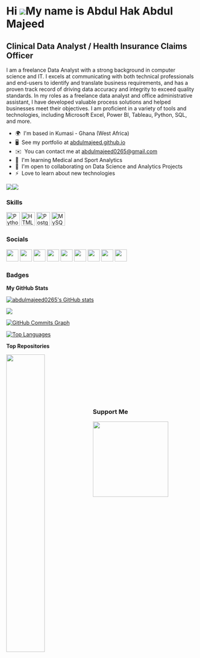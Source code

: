 Hi ![](https://user-images.githubusercontent.com/18350557/176309783-0785949b-9127-417c-8b55-ab5a4333674e.gif)My name is Abdul Hak Abdul Majeed
==============================================================================================================================================

Clinical Data Analyst / Health Insurance Claims Officer
---------------------------

I am a freelance Data Analyst with a strong background in computer science and IT. I excels at communicating with both technical professionals and end-users to identify and translate business requirements, and has a proven track record of driving data accuracy and integrity to exceed quality standards. In my roles as a freelance data analyst and office administrative assistant, I have developed valuable process solutions and helped businesses meet their objectives. I am proficient in a variety of tools and technologies, including Microsoft Excel, Power BI, Tableau, Python, SQL, and more.

* 🌍  I'm based in Kumasi - Ghana (West Africa)
* 🖥️  See my portfolio at [abdulmajeed.github.io](https://abdulmajeed0265.github.io/abdulmajeed.github.io/)
* ✉️  You can contact me at [abdulmajeed0265@gmail.com](mailto:abdulmajeed0265@gmail.com)
* 🧠  I'm learning Medical and Sport Analytics
* 🤝  I'm open to collaborating on Data Science and Analytics Projects
* ⚡  Love to learn about new technologies

<a href="https://www.github.com/abdulmajeed0265" target="_blank" rel="noreferrer"><img
src="https://img.shields.io/github/followers/abdulmajeed0265?logo=github&style=for-the-badge&color=0891b2&labelColor=1c1917" /></a><a href="https://www.twitter.com/senior_majeed" target="_blank" rel="noreferrer"><img
src="https://img.shields.io/twitter/follow/senior_majeed?logo=twitter&style=for-the-badge&color=0891b2&labelColor=1c1917"
/></a>

### Skills


<p align="left">
<a href="https://www.python.org/" target="_blank" rel="noreferrer"><img src="https://raw.githubusercontent.com/danielcranney/readme-generator/main/public/icons/skills/python-colored.svg" width="36" height="36" alt="Python" /></a>
<a href="https://developer.mozilla.org/en-US/docs/Glossary/HTML5" target="_blank" rel="noreferrer"><img src="https://raw.githubusercontent.com/danielcranney/readme-generator/main/public/icons/skills/html5-colored.svg" width="36" height="36" alt="HTML5" /></a>
<a href="https://www.postgresql.org/" target="_blank" rel="noreferrer"><img src="https://raw.githubusercontent.com/danielcranney/readme-generator/main/public/icons/skills/postgresql-colored.svg" width="36" height="36" alt="PostgreSQL" /></a>
<a href="https://www.mysql.com/" target="_blank" rel="noreferrer"><img src="https://raw.githubusercontent.com/danielcranney/readme-generator/main/public/icons/skills/mysql-colored.svg" width="36" height="36" alt="MySQL" /></a>
</p>


### Socials

<p align="left"> <a href="https://discord.com/users/Abdul_Majeed#2083" target="_blank" rel="noreferrer"><img src="https://raw.githubusercontent.com/danielcranney/readme-generator/main/public/icons/socials/discord.svg" width="32" height="32" /></a> <a href="https://www.facebook.com/abdulhak.abdulmajeed.7" target="_blank" rel="noreferrer"><img src="https://raw.githubusercontent.com/danielcranney/readme-generator/main/public/icons/socials/facebook.svg" width="32" height="32" /></a> <a href="https://www.github.com/abdulmajeed0265" target="_blank" rel="noreferrer"><img src="https://raw.githubusercontent.com/danielcranney/readme-generator/main/public/icons/socials/github-dark.svg" width="32" height="32" /></a> <a href="http://www.instagram.com/abdulhak.abdulmajeed.7" target="_blank" rel="noreferrer"><img src="https://raw.githubusercontent.com/danielcranney/readme-generator/main/public/icons/socials/instagram.svg" width="32" height="32" /></a> <a href="https://www.linkedin.com/in/abdulmajeed0265" target="_blank" rel="noreferrer"><img src="https://raw.githubusercontent.com/danielcranney/readme-generator/main/public/icons/socials/linkedin.svg" width="32" height="32" /></a> <a href="http://www.medium.com/abdulmajeed0265" target="_blank" rel="noreferrer"><img src="https://raw.githubusercontent.com/danielcranney/readme-generator/main/public/icons/socials/medium-dark.svg" width="32" height="32" /></a> <a href="https://www.stackoverflow.com/users/abdulmajeed0265" target="_blank" rel="noreferrer"><img src="https://raw.githubusercontent.com/danielcranney/readme-generator/main/public/icons/socials/stackoverflow.svg" width="32" height="32" /></a> <a href="https://www.twitter.com/senior_majeed" target="_blank" rel="noreferrer"><img src="https://raw.githubusercontent.com/danielcranney/readme-generator/main/public/icons/socials/twitter.svg" width="32" height="32" /></a> <a href="https://www.youtube.com/c/abdulmajeed" target="_blank" rel="noreferrer"><img src="https://raw.githubusercontent.com/danielcranney/readme-generator/main/public/icons/socials/youtube.svg" width="32" height="32" /></a></p>

### Badges

<b>My GitHub Stats</b>

<a href="http://www.github.com/abdulmajeed0265"><img src="https://github-readme-stats.vercel.app/api?username=abdulmajeed0265&show_icons=true&hide=&count_private=true&title_color=0891b2&text_color=ffffff&icon_color=0891b2&bg_color=1c1917&hide_border=true&show_icons=true" alt="abdulmajeed0265's GitHub stats" /></a>

<a href="http://www.github.com/abdulmajeed0265"><img src="https://github-readme-streak-stats.herokuapp.com/?user=abdulmajeed0265&stroke=ffffff&background=1c1917&ring=0891b2&fire=0891b2&currStreakNum=ffffff&currStreakLabel=0891b2&sideNums=ffffff&sideLabels=ffffff&dates=ffffff&hide_border=true" /></a>

<a href="http://www.github.com/abdulmajeed0265"><img src="https://github-readme-activity-graph.cyclic.app/graph?username=abdulmajeed0265&bg_color=1c1917&color=ffffff&line=0891b2&point=ffffff&area_color=1c1917&area=true&hide_border=true&custom_title=GitHub%20Commits%20Graph" alt="GitHub Commits Graph" /></a>

<a href="https://github.com/abdulmajeed0265" align="left"><img src="https://github-readme-stats.vercel.app/api/top-langs/?username=abdulmajeed0265&langs_count=10&title_color=0891b2&text_color=ffffff&icon_color=0891b2&bg_color=1c1917&hide_border=true&locale=en&custom_title=Top%20%Languages" alt="Top Languages" /></a>

<b>Top Repositories</b>

<div width="100%" align="center"><a href="https://github.com/abdulmajeed0265/epl_data_analytics" align="left"><img align="left" width="45%" src="https://github-readme-stats.vercel.app/api/pin/?username=abdulmajeed0265&repo=epl_data_analytics&title_color=0891b2&text_color=ffffff&icon_color=0891b2&bg_color=1c1917&hide_border=true&locale=en" /></a></div><br /><br /><br /><br /><br /><br /><br />

### Support Me

<a href="https://www.buymeacoffee.com/abdulmajeeYf"><img src="https://cdn.buymeacoffee.com/buttons/v2/default-yellow.png" width="200" /></a>

